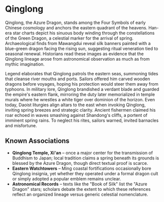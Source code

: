 # Qinglong

Qinglong, the Azure Dragon, stands among the Four Symbols of early Chinese cosmology and anchors the eastern quadrant of the heavens. Han-era star charts depict his sinuous body winding through the constellations of the Green Dragon, a celestial marker for the arrival of spring. Archaeological finds from Mawangdui reveal silk banners painted with a blue-green dragon facing the rising sun, suggesting ritual veneration tied to seasonal renewal. Historians read these images as evidence that the Qinglong lineage arose from astronomical observation as much as from mythic imagination.

Legend elaborates that Qinglong patrols the eastern seas, summoning tides that cleanse river mouths and ports. Sailors offered him carved wooden dragons before voyages, hoping his protection would steer them away from typhoons. In military lore, Qinglong brandished a verdant blade and guarded the empire's eastern flank, mirroring the duty later memorialized in temple murals where he wrestles a white tiger over dominion of the horizon. Even today, Daoist liturgies align altars to the east when invoking Qinglong, inviting spring breezes and strategic clarity. Ancient fishermen claimed his roar echoed in waves smashing against Shandong's cliffs, a portent of imminent spring rains. To neglect his rites, sailors warned, invited barnacles and misfortune.

## Known Associations

- **Qinglong Temple, Xi'an** – once a major center for the transmission of Buddhism to Japan; local tradition claims a spring beneath its grounds is blessed by the Azure Dragon, though direct textual proof is scarce.
- **Eastern Watchtowers** – Ming coastal fortifications occasionally bore Qinglong insignia, yet whether they operated under a formal dragon cult or simply adopted a popular emblem remains unclear.
- **Astronomical Records** – texts like the "Book of Silk" list the "Azure Dragon" stars; scholars debate the extent to which these references reflect an organized lineage versus generic celestial nomenclature.


